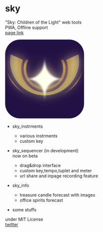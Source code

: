 # sky
"Sky: Children of the Light" web tools  
PWA, Offline support  
[page link](https://mcbeeringi.github.io/sky)  

<img src="img/sky.svg" width="256px"/><br>
- sky_instrments  
	- various instrments
	- custom key

- sky_sequencer (in development)  
	now on beta
	- drag&drop interface
	- custom key,tempo,tuplet and meter
	- url share and inpage recording feature

- sky_info
	- treasure candle forecast with images
	- office spirits forecast

- some stuffs

under MIT License  
[twitter](https://twitter.com/mcbeeringi)  
